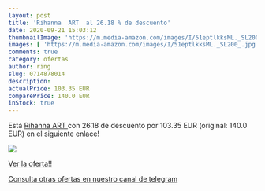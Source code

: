 ```yaml
---
layout: post
title: 'Rihanna  ART  al 26.18 % de descuento'
date: 2020-09-21 15:03:12
thumbnailImage: 'https://m.media-amazon.com/images/I/51eptlkksML._SL200_.jpg'
images: [ 'https://m.media-amazon.com/images/I/51eptlkksML._SL200_.jpg' ]
comments: true
category: ofertas
author: ring
slug: 0714878014
description:
actualPrice: 103.35 EUR
comparePrice: 140.0 EUR
inStock: true
---
```


Está [Rihanna  ART ](https://www.amazon.com/dp/0714878014/?tag=redken08-20) con 26.18 de descuento por 103.35 EUR (original: 140.0 EUR) en el siguiente enlace!

[![](https://m.media-amazon.com/images/I/51eptlkksML._SL200_.jpg)](https://www.amazon.com/dp/0714878014/?tag=redken08-20)

[Ver la oferta!!](https://www.amazon.com/dp/0714878014/?tag=redken08-20)

[Consulta otras ofertas en nuestro canal de telegram](https://t.me/s/ofertas25)
